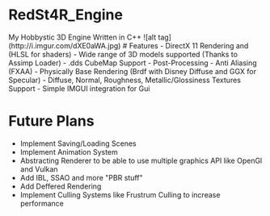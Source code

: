 # RedSt4R_Engine
<snippet>
  <content>
My Hobbystic 3D Engine Written in C++ 
![alt tag](http://i.imgur.com/dXE0aWA.jpg)
# Features
- DirectX 11 Rendering and (HLSL for shaders)
- Wide range of 3D models supported (Thanks to Assimp Loader)
- .dds CubeMap Support
- Post-Processing
- Anti Aliasing (FXAA)
- Physically Base Rendering (Brdf with Disney Diffuse and GGX for Specular)
- Diffuse, Normal, Roughness, Metallic/Glossiness Textures Support
- Simple IMGUI integration for Gui

# Future Plans
- Implement Saving/Loading Scenes
- Implement Animation System
- Abstracting Renderer to be able to use multiple graphics API like OpenGl and Vulkan
- Add IBL, SSAO and more "PBR stuff"
- Add Deffered Rendering
- Implement Culling Systems like Frustrum Culling to increase performance

</content>
</snippet>
 
